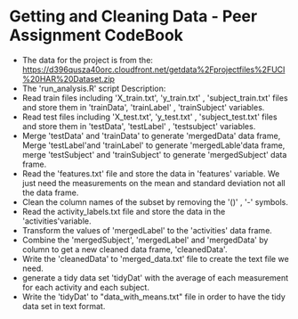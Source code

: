 Getting and Cleaning Data - Peer Assignment CodeBook
=================================================
    
* The data for the project is from the: 
https://d396qusza40orc.cloudfront.net/getdata%2Fprojectfiles%2FUCI%20HAR%20Dataset.zip  
* The 'run_analysis.R' script Description: 
 * Read train files including 'X_train.txt', 'y_train.txt' , 'subject_train.txt' files and store them in 'trainData', 'trainLabel' , 'trainSubject' variables.       
 * Read test files including 'X_test.txt', 'y_test.txt' , 'subject_test.txt' files and store them in 'testData', 'testLabel' , 'testsubject' variables.  
 * Merge 'testData' and 'trainData' to generate 'mergedData' data frame, Merge 'testLabel'and 'trainLabel' to generate
 'mergedLable'data frame, merge 'testSubject' and  'trainSubject' to generate 'mergedSubject' data frame.  
 * Read the 'features.txt' file and store the data in  'features' variable.
 We just need the measurements on the mean and standard deviation not all the data frame.
 * Clean the column names of the subset by removing  the '()' , '-' symbols.   
 * Read the activity_labels.txt file and store the data in the 'activities'variable.  
 * Transform the values of 'mergedLabel' to the 'activities' data frame.  
 * Combine the 'mergedSubject', 'mergedLabel' and 'mergedData' by column to get a new cleaned  data frame, 'cleanedData'. 
 * Write the 'cleanedData' to 'merged_data.txt' file to create the text file we need.  
 * generate a tidy data set 'tidyDat' with the average of each measurement for each activity and each subject. 
 * Write the 'tidyDat' to "data_with_means.txt" file in order to have the tidy data set in text format. 
 

